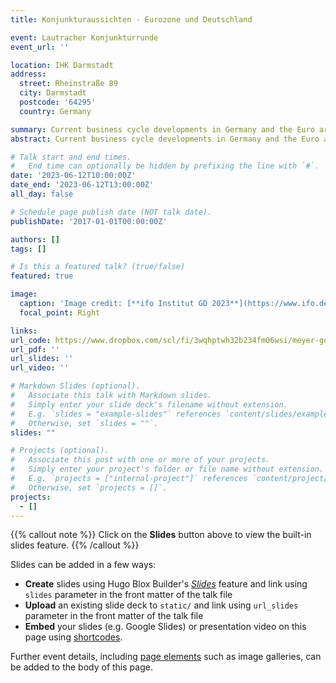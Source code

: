 ```yaml
---
title: Konjunkturaussichten - Eurozone und Deutschland

event: Lautracher Konjunkturrunde
event_url: ''

location: IHK Darmstadt
address:
  street: Rheinstraße 89
  city: Darmstadt
  postcode: '64295'
  country: Germany

summary: Current business cycle developments in Germany and the Euro area
abstract: Current business cycle developments in Germany and the Euro area, summarized from various research institutes and government agencies for the IHK Hessen members

# Talk start and end times.
#   End time can optionally be hidden by prefixing the line with `#`.
date: '2023-06-12T10:00:00Z'
date_end: '2023-06-12T13:00:00Z'
all_day: false

# Schedule page publish date (NOT talk date).
publishDate: '2017-01-01T00:00:00Z'

authors: []
tags: []

# Is this a featured talk? (true/false)
featured: true

image:
  caption: 'Image credit: [**ifo Institut GD 2023**](https://www.ifo.de/fakten/2023-04-05/gemeinschaftsdiagnose-fruehjahr-2023-inflation-im-kern-hoch)'
  focal_point: Right

links:
url_code: https://www.dropbox.com/scl/fi/3wqhptwh32b234fm06wsi/meyer-gohde_ihk_darmstadt_2023.pdf?rlkey=hzakz1vte90vy9oxh767qazp9&dl=0
url_pdf: ''
url_slides: ''
url_video: ''

# Markdown Slides (optional).
#   Associate this talk with Markdown slides.
#   Simply enter your slide deck's filename without extension.
#   E.g. `slides = "example-slides"` references `content/slides/example-slides.md`.
#   Otherwise, set `slides = ""`.
slides: ""

# Projects (optional).
#   Associate this post with one or more of your projects.
#   Simply enter your project's folder or file name without extension.
#   E.g. `projects = ["internal-project"]` references `content/project/deep-learning/index.md`.
#   Otherwise, set `projects = []`.
projects:
  - []
---
```


{{% callout note %}}
Click on the **Slides** button above to view the built-in slides feature.
{{% /callout %}}

Slides can be added in a few ways:

- **Create** slides using Hugo Blox Builder's [_Slides_](https://docs.hugoblox.com/reference/content-types/) feature and link using `slides` parameter in the front matter of the talk file
- **Upload** an existing slide deck to `static/` and link using `url_slides` parameter in the front matter of the talk file
- **Embed** your slides (e.g. Google Slides) or presentation video on this page using [shortcodes](https://docs.hugoblox.com/reference/markdown/).

Further event details, including [page elements](https://docs.hugoblox.com/reference/markdown/) such as image galleries, can be added to the body of this page.
